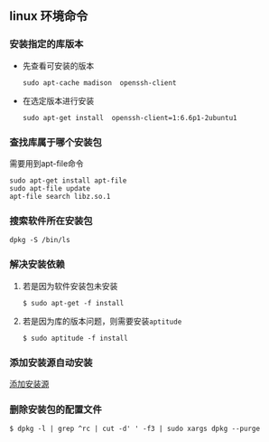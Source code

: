 ## linux 环境命令

### 安装指定的库版本

  * 先查看可安装的版本

    ```
    sudo apt-cache madison  openssh-client
    ```

  * 在选定版本进行安装

    ```
    sudo apt-get install  openssh-client=1:6.6p1-2ubuntu1
    ```
### 查找库属于哪个安装包
 需要用到apt-file命令

  ```
  sudo apt-get install apt-file
  sudo apt-file update
  apt-file search libz.so.1
  ```
### 搜索软件所在安装包
 ```
 dpkg -S /bin/ls
 ```

### 解决安装依赖

1. 若是因为软件安装包未安装
    ```
    $ sudo apt-get -f install
    ```
2. 若是因为库的版本问题，则需要安装`aptitude`
    ```
    $ sudo aptitude -f install
    ```

### 添加安装源自动安装

[添加安装源](./添加源.md#添加安装源)

### 删除安装包的配置文件

```
$ dpkg -l | grep ^rc | cut -d' ' -f3 | sudo xargs dpkg --purge
```